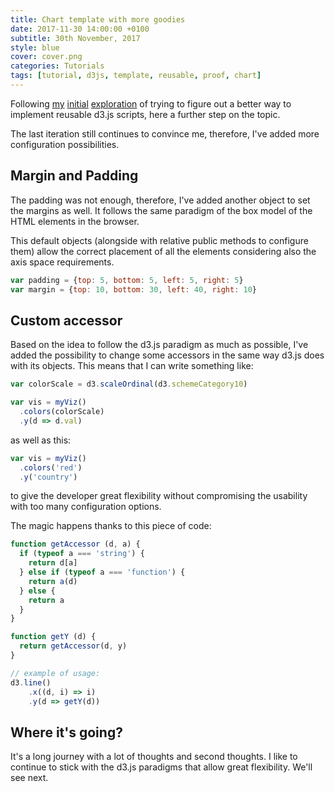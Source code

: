 ```yaml
---
title: Chart template with more goodies
date: 2017-11-30 14:00:00 +0100
subtitle: 30th November, 2017
style: blue
cover: cover.png
categories: Tutorials
tags: [tutorial, d3js, template, reusable, proof, chart]
---
```


Following [my](https://fabiofranchino.com/blog/going-towards-reusable-d3js-charts/) [initial](https://fabiofranchino.com/blog/towards-a-better-chart-template/) [exploration](https://fabiofranchino.com/blog/size-matters/) of trying to figure out a better way to implement reusable d3.js scripts, here a further step on the topic.

The last iteration still continues to convince me, therefore, I've added more configuration possibilities.

## Margin and Padding

The padding was not enough, therefore, I've added another object to set the margins as well. It follows the same paradigm of the box model of the HTML elements in the browser.

This default objects (alongside with relative public methods to configure them) allow the correct placement of all the elements considering also the axis space requirements.

```js
var padding = {top: 5, bottom: 5, left: 5, right: 5}
var margin = {top: 10, bottom: 30, left: 40, right: 10}
```

## Custom accessor

Based on the idea to follow the d3.js paradigm as much as possible, I've added the possibility to change some accessors in the same way d3.js does with its objects. This means that I can write something like:

```js
var colorScale = d3.scaleOrdinal(d3.schemeCategory10)

var vis = myViz()
  .colors(colorScale)
  .y(d => d.val)
```

as well as this:

```js
var vis = myViz()
  .colors('red')
  .y('country')
```

to give the developer great flexibility without compromising the usability with too many configuration options.

The magic happens thanks to this piece of code:

```js
function getAccessor (d, a) {
  if (typeof a === 'string') {
    return d[a]
  } else if (typeof a === 'function') {
    return a(d)
  } else {
    return a
  }
}

function getY (d) {
  return getAccessor(d, y)
}

// example of usage:
d3.line()
	.x((d, i) => i)
	.y(d => getY(d))
```

## Where it's going?

It's a long journey with a lot of thoughts and second thoughts. I like to continue to stick with the d3.js paradigms that allow great flexibility. We'll see next.